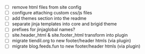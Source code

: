 
- [ ] remove html files from site config
- [ ] configure attaching custom css/js files
- [ ] add themes section into the readme
- [ ] separate jinja templates into core and brigid theme
- [ ] prefixes for jinjaglobal names?
- [ ] site.header_html & site.footer_html transform into plugin
- [ ] migrate tiendil.org to new footer/header htmls (via plugin)
- [ ] migrate blog.feeds.fun to new footer/header htmls (via plugin)

